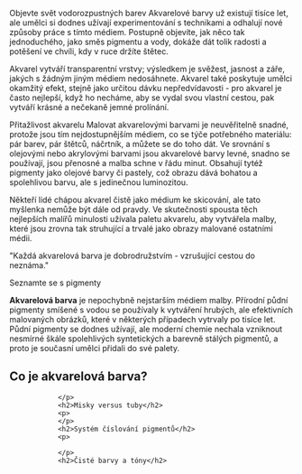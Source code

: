 Objevte svět vodorozpustných barev
Akvarelové barvy už existují tisíce let, ale umělci si dodnes užívají experimentování s technikami a odhalují nové způsoby práce s tímto médiem. Postupně objevíte, jak něco tak jednoduchého, jako směs pigmentu a vody, dokáže dát tolik radosti a potěšení ve chvíli, kdy v ruce držíte štětec.

Akvarel vytváří transparentní vrstvy; výsledkem je svěžest, jasnost a záře, jakých s žádným jiným médiem nedosáhnete. Akvarel také poskytuje umělci okamžitý efekt, stejně jako určitou dávku nepředvídavosti - pro akvarel je často nejlepší, když ho necháme, aby se vydal svou vlastní cestou, pak vytváří krásné a nečekaně jemné prolínání.

Přitažlivost akvarelu
Malovat akvarelovými barvami je neuvěřitelně snadné, protože jsou tím nejdostupnějším médiem, co se týče potřebného materiálu: pár barev, pár štětců, náčrtník, a můžete se do toho dát. Ve srovnání s olejovými nebo akrylovými barvami jsou akvarelové barvy levné, snadno se používají, jsou přenosné a malba schne v řádu minut. Obsahují tytéž pigmenty jako olejové barvy či pastely, což obrazu dává bohatou a spolehlivou barvu, ale s jedinečnou luminozitou.

Někteří lidé chápou akvarel čistě jako médium ke skicování, ale tato myšlenka nemůže být dále od pravdy. Ve skutečnosti spousta těch nejlepších malířů minulosti užívala paletu akvarelu, aby vytvářela malby, které jsou zrovna tak struhující a trvalé jako obrazy malované ostatními médii.


"Každá akvarelová barva je dobrodružstvím - vzrušující cestou do neznáma."

Seznamte se s pigmenty</h2>
                <div class="odsazeni">
                <p>
                    <strong>Akvarelová barva</strong> je nepochybně nejstarším médiem malby. Přírodní půdní pigmenty smíšené s vodou se používaly k vytváření
                    hrubých, ale efektivních malovaných obrázků, které v některých případech vytrvaly po tisíce let. Půdní pigmenty 
                    se dodnes užívají, ale moderní chemie nechala vzniknout nesmírné škále spolehlivých syntetických a barevně
                    stálých pigmentů, a proto je současní umělci přidali do své palety. 
                </p>
                <h2>Co je akvarelová barva?</h2>
                <p>
                    
                </p>
                <h2>Misky versus tuby</h2>
                <p>
                </p>
                <h2>Systém číslování pigmentů</h2>
                <p>
                    
                </p>
                <h2>Čisté barvy a tóny</h2>
